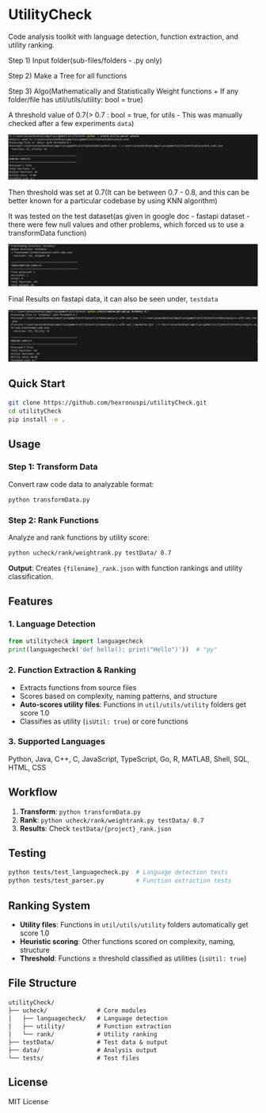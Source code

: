 # UtilityCheck

Code analysis toolkit with language detection, function extraction, and utility ranking.

Step 1) Input folder(sub-files/folders - .py only)

Step 2) Make a Tree for all functions

Step 3) Algo(Mathematically and Statistically Weight functions + If any folder/file has util/utils/utility: bool = true)


A threshold value of 0.7(> 0.7 : bool = true, for utils - This was manually checked after a few experiments `data`)

![Utility Function Analysis](https://github.com/hexronuspi/utilityCheck/blob/main/public/data.png)

Then threshold was set at 0.7(It can be between 0.7 - 0.8, and this can be better known for a particular codebase by using KNN algorithm)

It was tested on the test dataset(as given in google doc - fastapi dataset - there were few null values and other problems, which forced us to use a transformData function)

![Transform Data](https://github.com/hexronuspi/utilityCheck/blob/main/public/transfer%20data.png)

Final Results on fastapi data, it can also be seen under, `testdata`

![Test Data](https://github.com/hexronuspi/utilityCheck/blob/main/public/testdata.png)

## Quick Start

```bash
git clone https://github.com/hexronuspi/utilityCheck.git
cd utilityCheck
pip install -e .
```

## Usage

### Step 1: Transform Data
Convert raw code data to analyzable format:
```bash
python transformData.py
```

### Step 2: Rank Functions
Analyze and rank functions by utility score:
```bash
python ucheck/rank/weightrank.py testData/ 0.7
```

**Output**: Creates `{filename}_rank.json` with function rankings and utility classification.

## Features

### 1. Language Detection
```python
from utilitycheck import languagecheck
print(languagecheck('def hello(): print("Hello")'))  # "py"
```

### 2. Function Extraction & Ranking
- Extracts functions from source files
- Scores based on complexity, naming patterns, and structure
- **Auto-scores utility files**: Functions in `util/utils/utility` folders get score 1.0
- Classifies as utility (`isUtil: true`) or core functions

### 3. Supported Languages
Python, Java, C++, C, JavaScript, TypeScript, Go, R, MATLAB, Shell, SQL, HTML, CSS

## Workflow

1. **Transform**: `python transformData.py`
2. **Rank**: `python ucheck/rank/weightrank.py testData/ 0.7`
3. **Results**: Check `testData/{project}_rank.json`

## Testing

```bash
python tests/test_languagecheck.py  # Language detection tests
python tests/test_parser.py         # Function extraction tests
```

## Ranking System

- **Utility files**: Functions in `util/utils/utility` folders automatically get score 1.0
- **Heuristic scoring**: Other functions scored on complexity, naming, structure
- **Threshold**: Functions ≥ threshold classified as utilities (`isUtil: true`)

## File Structure

```
utilityCheck/
├── ucheck/              # Core modules
│   ├── languagecheck/   # Language detection
│   ├── utility/         # Function extraction  
│   └── rank/            # Utility ranking
├── testData/            # Test data & output
├── data/                # Analysis output
└── tests/               # Test files
```

## License

MIT License
